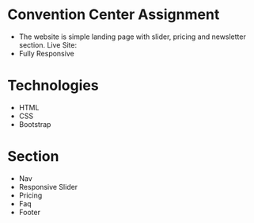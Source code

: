 # Convention Center Assignment
* The website is simple landing page with slider, pricing and newsletter section. Live Site: 
* Fully Responsive

# Technologies
* HTML
* CSS
* Bootstrap

# Section
* Nav
* Responsive Slider
* Pricing
* Faq 
* Footer

